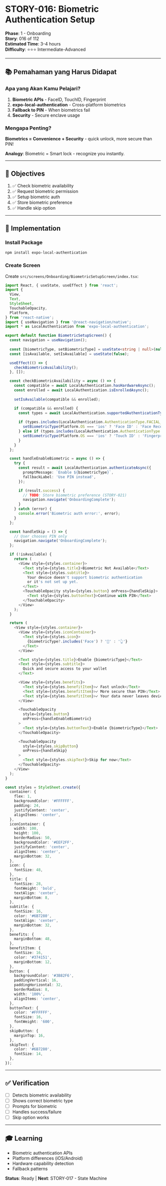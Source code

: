 # STORY-016: Biometric Authentication Setup

**Phase**: 1 - Onboarding  
**Story**: 016 of 112  
**Estimated Time**: 3-4 hours  
**Difficulty**: ⭐⭐⭐ Intermediate-Advanced

---

## 📚 Pemahaman yang Harus Didapat

### Apa yang Akan Kamu Pelajari?

1. **Biometric APIs** - FaceID, TouchID, Fingerprint
2. **expo-local-authentication** - Cross-platform biometrics
3. **Fallback to PIN** - When biometrics fail
4. **Security** - Secure enclave usage

### Mengapa Penting?

**Biometrics = Convenience + Security** - quick unlock, more secure than PIN!

**Analogy**: Biometric = Smart lock - recognize you instantly.

---

## 🎯 Objectives

1. ✅ Check biometric availability
2. ✅ Request biometric permission
3. ✅ Setup biometric auth
4. ✅ Store biometric preference
5. ✅ Handle skip option

---

## 📝 Implementation

### Install Package

```bash
npm install expo-local-authentication
```

### Create Screen

Create `src/screens/Onboarding/BiometricSetupScreen/index.tsx`:

```typescript
import React, { useState, useEffect } from 'react';
import {
  View,
  Text,
  StyleSheet,
  TouchableOpacity,
  Platform,
} from 'react-native';
import { useNavigation } from '@react-navigation/native';
import * as LocalAuthentication from 'expo-local-authentication';

export default function BiometricSetupScreen() {
  const navigation = useNavigation();
  
  const [biometricType, setBiometricType] = useState<string | null>(null);
  const [isAvailable, setIsAvailable] = useState(false);

  useEffect(() => {
    checkBiometricAvailability();
  }, []);

  const checkBiometricAvailability = async () => {
    const compatible = await LocalAuthentication.hasHardwareAsync();
    const enrolled = await LocalAuthentication.isEnrolledAsync();
    
    setIsAvailable(compatible && enrolled);

    if (compatible && enrolled) {
      const types = await LocalAuthentication.supportedAuthenticationTypesAsync();
      
      if (types.includes(LocalAuthentication.AuthenticationType.FACIAL_RECOGNITION)) {
        setBiometricType(Platform.OS === 'ios' ? 'Face ID' : 'Face Recognition');
      } else if (types.includes(LocalAuthentication.AuthenticationType.FINGERPRINT)) {
        setBiometricType(Platform.OS === 'ios' ? 'Touch ID' : 'Fingerprint');
      }
    }
  };

  const handleEnableBiometric = async () => {
    try {
      const result = await LocalAuthentication.authenticateAsync({
        promptMessage: `Enable ${biometricType}`,
        fallbackLabel: 'Use PIN instead',
      });

      if (result.success) {
        // TODO: Store biometric preference (STORY-021)
        navigation.navigate('OnboardingComplete');
      }
    } catch (error) {
      console.error('Biometric auth error:', error);
    }
  };

  const handleSkip = () => {
    // User chooses PIN only
    navigation.navigate('OnboardingComplete');
  };

  if (!isAvailable) {
    return (
      <View style={styles.container}>
        <Text style={styles.title}>Biometric Not Available</Text>
        <Text style={styles.subtitle}>
          Your device doesn't support biometric authentication
          or it's not set up yet.
        </Text>
        <TouchableOpacity style={styles.button} onPress={handleSkip}>
          <Text style={styles.buttonText}>Continue with PIN</Text>
        </TouchableOpacity>
      </View>
    );
  }

  return (
    <View style={styles.container}>
      <View style={styles.iconContainer}>
        <Text style={styles.icon}>
          {biometricType?.includes('Face') ? '👤' : '👆'}
        </Text>
      </View>

      <Text style={styles.title}>Enable {biometricType}</Text>
      <Text style={styles.subtitle}>
        Quick and secure access to your wallet
      </Text>

      <View style={styles.benefits}>
        <Text style={styles.benefitItem}>✓ Fast unlock</Text>
        <Text style={styles.benefitItem}>✓ More secure than PIN</Text>
        <Text style={styles.benefitItem}>✓ Your data never leaves device</Text>
      </View>

      <TouchableOpacity
        style={styles.button}
        onPress={handleEnableBiometric}
      >
        <Text style={styles.buttonText}>Enable {biometricType}</Text>
      </TouchableOpacity>

      <TouchableOpacity
        style={styles.skipButton}
        onPress={handleSkip}
      >
        <Text style={styles.skipText}>Skip for now</Text>
      </TouchableOpacity>
    </View>
  );
}

const styles = StyleSheet.create({
  container: {
    flex: 1,
    backgroundColor: '#FFFFFF',
    padding: 24,
    justifyContent: 'center',
    alignItems: 'center',
  },
  iconContainer: {
    width: 100,
    height: 100,
    borderRadius: 50,
    backgroundColor: '#EEF2FF',
    justifyContent: 'center',
    alignItems: 'center',
    marginBottom: 32,
  },
  icon: {
    fontSize: 48,
  },
  title: {
    fontSize: 28,
    fontWeight: 'bold',
    textAlign: 'center',
    marginBottom: 8,
  },
  subtitle: {
    fontSize: 16,
    color: '#6B7280',
    textAlign: 'center',
    marginBottom: 32,
  },
  benefits: {
    marginBottom: 48,
  },
  benefitItem: {
    fontSize: 16,
    color: '#374151',
    marginBottom: 12,
  },
  button: {
    backgroundColor: '#3B82F6',
    paddingVertical: 16,
    paddingHorizontal: 32,
    borderRadius: 8,
    width: '100%',
    alignItems: 'center',
  },
  buttonText: {
    color: '#FFFFFF',
    fontSize: 16,
    fontWeight: '600',
  },
  skipButton: {
    marginTop: 16,
  },
  skipText: {
    color: '#6B7280',
    fontSize: 14,
  },
});
```

---

## ✅ Verification

- [ ] Detects biometric availability
- [ ] Shows correct biometric type
- [ ] Prompts for biometric
- [ ] Handles success/failure
- [ ] Skip option works

---

## 🎓 Learning

- Biometric authentication APIs
- Platform differences (iOS/Android)
- Hardware capability detection
- Fallback patterns

**Status**: Ready | **Next**: STORY-017 - State Machine

